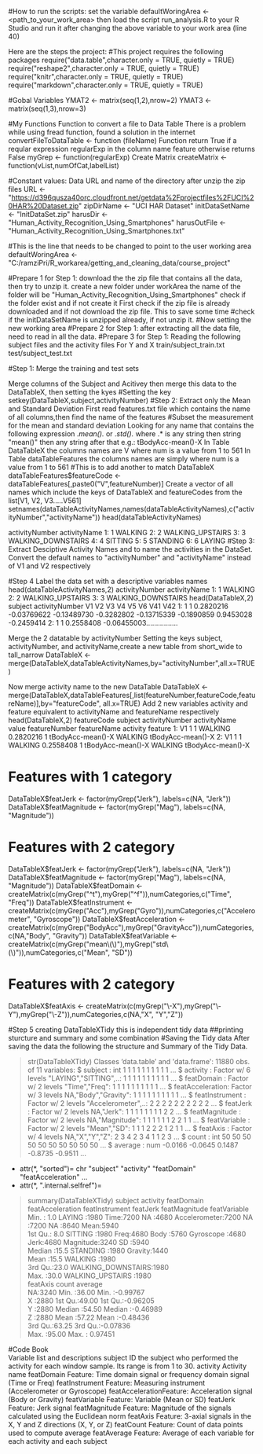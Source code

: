 #How to run the scripts:
set the variable defaultWoringArea <- <path_to_your_work_area> 
then load the script run_analysis.R to your R Studio and run it after changing the above variable to your work area (line 40)

Here are the steps the project:
#This project requires the following packages 
	require("data.table",character.only = TRUE, quietly = TRUE)
	require("reshape2",character.only = TRUE, quietly = TRUE) 
	require("knitr",character.only = TRUE, quietly = TRUE)
	require("markdown",character.only = TRUE, quietly = TRUE)

#Gobal Variables
YMAT2 <- matrix(seq(1,2),nrow=2)
YMAT3 <- matrix(seq(1,3),nrow=3)

#My Functions 
Function to  convert a file to Data Table 
There is a problem while using fread function, found a solution in the internet
	convertFileToDataTable <- function (fileName)
Function return True if a reqular expression regularExp in the column name feature
otherwise returns False
	myGrep <- function(regularExp)
Create Matrix 
	createMatrix <- function(vList,numOfCat,labelList)

#Constant values: Data URL and name of the directory after unzip the zip files 
URL <- "https://d396qusza40orc.cloudfront.net/getdata%2Fprojectfiles%2FUCI%20HAR%20Dataset.zip"
zipDirName <- "UCI HAR Dataset"
initDataSetName <- "InitDataSet.zip"
harusDir <-"Human_Activity_Recognition_Using_Smartphones"
harusOutFile <- "Human_Activity_Recognition_Using_Smartphones.txt"


#This is the line that needs to be changed to point to the user working area
defaultWoringArea <- "C:/ramziPri/R_workarea/getting_and_cleaning_data/course_project"

#Prepare 1 for Step 1: download the the zip file that contains all the data, then try to unzip it.
create a new folder under workArea the name of the folder will be "Human_Activity_Recognition_Using_Smartphones"
check if the folder exist and if not create it
First check if the zip file is already downloaded and if not download the zip file. This to save some time
#check if the initDataSetName is unzipped already, if not unzip it. 
#Now setting the new working area 
#Prepare 2 for Step 1: after extracting all the data file, need to read in all the data.
#Prepare 3 for Step 1: Reading the following subject files and the activity files For Y and X 
	train/subject_train.txt
	test/subject_test.txt

#Step 1: Merge the training and test sets

Merge columns of the Subject and Acitivey then merge this data to the DataTableX, then setting the kyes 
#Setting the key
	setkey(DataTableX,subject,activityNumber)
#Step 2: Extract only the Mean and Standard Deviation 
First read features.txt file which contains the name of all columns,then find the name of the features 
#Subset the measurement for the mean and standard deviation
Looking for any name that contains the following expression .*mean().* or .*std().* 
where .* is any string then string "mean()" then any string after that e.g.: tBodyAcc-mean()-X
In Table DataTableX the columns names are V<num> where num is a value from 1 to 561
In Table dataTableFeatures the columns names are simply <num> where num is a value from 1 to 561
#This is to add another to match DataTableX
dataTableFeatures$featureCode <- dataTableFeatures[,paste0("V",featureNumber)]
Create a vector of all names which include the keys of DataTableX and featureCodes from the list[V1, V2, V3.....V561]
setnames(dataTableActivityNames,names(dataTableActivityNames),c("activityNumber","activityName")) 
head(dataTableActivityNames)

   activityNumber       activityName
1:              1            WALKING
2:              2   WALKING_UPSTAIRS
3:              3 WALKING_DOWNSTAIRS
4:              4            SITTING
5:              5           STANDING
6:              6             LAYING
#Step 3: Extract Desciptive Activity Names and to name the activities in the DataSet.
Convert the default names to "activityNumber" and "activityName" instead of V1 and V2 respectively

#Step 4 Label the data set with a descriptive variables names
head(dataTableActivityNames,2)
activityNumber       activityName
1:              1            WALKING
2:              2   WALKING_UPSTAIRS
3:              3 WALKING_DOWNSTAIRS
head(DataTableX,2)
subject activityNumber        V1          V2          V3         V4          V5         V6       V41        V42
1:       1              1 0.2820216 -0.03769622 -0.13489730 -0.3282802 -0.13715339 -0.1890859 0.9453028 -0.2459414
2:       1              1 0.2558408 -0.06455003................

Merge the 2 datatable by activityNumber
Setting the keys subject, activityNumber, and activityName,create a new table from short_wide to tall_narrow
DataTableX <- merge(DataTableX,dataTableActivityNames,by="activityNumber",all.x=TRUE)

Now merge activity name to the new DataTable 
DataTableX <- merge(DataTableX,dataTableFeatures[,list(featureNumber,featureCode,featureName)],by="featureCode", all.x=TRUE)
Add 2 new variables activity and feature equivalent to activityName and featureName respectively
head(DataTableX,2)
featureCode subject activityNumber activityName     value featureNumber       featureName activity           feature
1:          V1       1              1      WALKING 0.2820216             1 tBodyAcc-mean()-X  WALKING tBodyAcc-mean()-X
2:          V1       1              1      WALKING 0.2558408             1 tBodyAcc-mean()-X  WALKING tBodyAcc-mean()-X



# Features with 1 category
DataTableX$featJerk <- factor(myGrep("Jerk"), labels=c(NA, "Jerk"))
DataTableX$featMagnitude <- factor(myGrep("Mag"), labels=c(NA, "Magnitude"))

# Features with 2 category
DataTableX$featJerk <- factor(myGrep("Jerk"), labels=c(NA, "Jerk"))
DataTableX$featMagnitude <- factor(myGrep("Mag"), labels=c(NA, "Magnitude"))
DataTableX$featDomain <- createMatrix(c(myGrep("^t"),myGrep("^f")),numCategories,c("Time", "Freq"))
DataTableX$featInstrument <- createMatrix(c(myGrep("Acc"),myGrep("Gyro")),numCategories,c("Accelerometer", "Gyroscope"))
DataTableX$featAcceleration <- createMatrix(c(myGrep("BodyAcc"),myGrep("GravityAcc")),numCategories,c(NA,"Body", "Gravity"))
DataTableX$featVariable <- createMatrix(c(myGrep("mean\\(\\)"),myGrep("std\\(\\)")),numCategories,c("Mean", "SD"))

# Features with 2 category
DataTableX$featAxis <- createMatrix(c(myGrep("\\-X"),myGrep("\\-Y"),myGrep("\\-Z")),numCategories,c(NA,"X", "Y","Z"))

#Step 5 creating DataTableXTidy this is independent tidy data 
##printing sturcture and summary and some combination
#Saving the Tidy data 
After saving the data the following the structure and Summary of the Tidy Data.
> str(DataTableXTidy)
Classes ‘data.table’ and 'data.frame':	11880 obs. of  11 variables:
 $ subject         : int  1 1 1 1 1 1 1 1 1 1 ...
 $ activity        : Factor w/ 6 levels "LAYING","SITTING",..: 1 1 1 1 1 1 1 1 1 1 ...
 $ featDomain      : Factor w/ 2 levels "Time","Freq": 1 1 1 1 1 1 1 1 1 1 ...
 $ featAcceleration: Factor w/ 3 levels NA,"Body","Gravity": 1 1 1 1 1 1 1 1 1 1 ...
 $ featInstrument  : Factor w/ 2 levels "Accelerometer",..: 2 2 2 2 2 2 2 2 2 2 ...
 $ featJerk        : Factor w/ 2 levels NA,"Jerk": 1 1 1 1 1 1 1 1 2 2 ...
 $ featMagnitude   : Factor w/ 2 levels NA,"Magnitude": 1 1 1 1 1 1 2 2 1 1 ...
 $ featVariable    : Factor w/ 2 levels "Mean","SD": 1 1 1 2 2 2 1 2 1 1 ...
 $ featAxis        : Factor w/ 4 levels NA,"X","Y","Z": 2 3 4 2 3 4 1 1 2 3 ...
 $ count           : int  50 50 50 50 50 50 50 50 50 50 ...
 $ average         : num  -0.0166 -0.0645 0.1487 -0.8735 -0.9511 ...
 - attr(*, "sorted")= chr  "subject" "activity" "featDomain" "featAcceleration" ...
 - attr(*, ".internal.selfref")=<externalptr> 
> 
> summary(DataTableXTidy)
    subject                   activity    featDomain  featAcceleration       featInstrument featJerk      featMagnitude  featVariable
 Min.   : 1.0   LAYING            :1980   Time:7200   NA     :4680     Accelerometer:7200   NA  :7200   NA       :8640   Mean:5940   
 1st Qu.: 8.0   SITTING           :1980   Freq:4680   Body   :5760     Gyroscope    :4680   Jerk:4680   Magnitude:3240   SD  :5940   
 Median :15.5   STANDING          :1980               Gravity:1440                                                                   
 Mean   :15.5   WALKING           :1980                                                                                              
 3rd Qu.:23.0   WALKING_DOWNSTAIRS:1980                                                                                              
 Max.   :30.0   WALKING_UPSTAIRS  :1980                                                                                              
 featAxis      count          average        
 NA:3240   Min.   :36.00   Min.   :-0.99767  
 X :2880   1st Qu.:49.00   1st Qu.:-0.96205  
 Y :2880   Median :54.50   Median :-0.46989  
 Z :2880   Mean   :57.22   Mean   :-0.48436  
           3rd Qu.:63.25   3rd Qu.:-0.07836  
           Max.   :95.00   Max.   : 0.97451 
		   
#Code Book		   
Variable list and descriptions
subject	ID	the subject who performed the activity for each window sample. Its range is from 1 to 30.
activity	Activity name
featDomain	Feature: Time domain signal or frequency domain signal (Time or Freq)
featInstrument	Feature: Measuring instrument (Accelerometer or Gyroscope)
featAccelerationFeature: Acceleration signal (Body or Gravity)
featVariable	Feature: Variable (Mean or SD)
featJerk	Feature: Jerk signal
featMagnitude	Feature: Magnitude of the signals calculated using the Euclidean norm
featAxis	Feature: 3-axial signals in the X, Y and Z directions (X, Y, or Z)
featCount	Feature: Count of data points used to compute average
featAverage	Feature: Average of each variable for each activity and each subject


